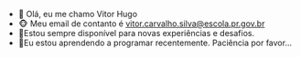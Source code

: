 - 👋 Olá, eu me chamo Vitor Hugo
- 🐵 Meu email de contanto é vitor.carvalho.silva@escola.pr.gov.br
- 🥶Estou sempre disponível para novas experiências e desafios.
- 🥵Eu estou aprendendo a programar recentemente. Paciência por favor...
